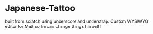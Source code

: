 # Japanese-Tattoo
built from scratch using underscore and understrap. Custom WYSIWYG editor for Matt so he can change things himself!
